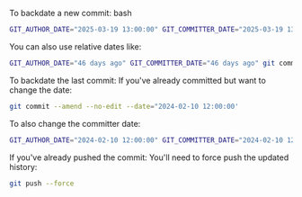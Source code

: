 To backdate a new commit: bash

```bash
GIT_AUTHOR_DATE="2025-03-19 13:00:00" GIT_COMMITTER_DATE="2025-03-19 13:00:00" git commit -m "[RC]: Tardis:- "
```

You can also use relative dates like:
```bash
GIT_AUTHOR_DATE="46 days ago" GIT_COMMITTER_DATE="46 days ago" git commit -m "Backdated commit"
```

To backdate the last commit:
If you've already committed but want to change the date:

```bash
git commit --amend --no-edit --date="2024-02-10 12:00:00'
```

To also change the committer date:
```bash
GIT_AUTHOR_DATE="2024-02-10 12:00:00" GIT_COMMITTER_DATE="2024-02-10 12:00:00" git commit --amend --no-edit
```

If you've already pushed the commit:
You'll need to force push the updated history:
```bash
git push --force
```